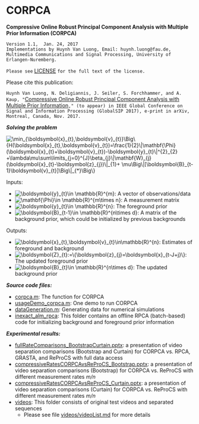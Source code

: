 # CORPCA
**Compressive Online Robust Principal Component Analysis with Multiple Prior Information (CORPCA)**

    Version 1.1,  Jan. 24, 2017
    Implementations by Huynh Van Luong, Email: huynh.luong@fau.de,
    Multimedia Communications and Signal Processing, University of Erlangen-Nuremberg.  
  
  `Please see` [LICENSE](https://github.com/huynhlvd/corpca/blob/master/LICENSE.md) `for the full text of the license.`

Please cite this publication: 

`Huynh Van Luong, N. Deligiannis, J. Seiler, S. Forchhammer, and A. Kaup, "`[Compressive Online Robust Principal Component Analysis with Multiple Prior Information](https://arxiv.org/abs/1701.06852)`," (to appear) in IEEE Global Conference on Signal and Information Processing (GlobalSIP 2017), e-print in arXiv, Montreal, Canada, Nov. 2017.`
             
**_Solving the problem_**

<img src="https://latex.codecogs.com/svg.latex?\min_{\boldsymbol{x}_{t},\boldsymbol{v}_{t}}\Big\{H(\boldsymbol{x}_{t},\boldsymbol{v}_{t})=\frac{1}{2}\|\mathbf{\Phi}(\boldsymbol{x}_{t}&plus;\boldsymbol{v}_{t})-\boldsymbol{y}_{t}\|^{2}_{2}&space;&plus;\lambda\mu\sum\limits_{j=0}^{J}\beta_{j}\|\mathbf{W}_{j}(\boldsymbol{x}_{t}-\boldsymbol{z}_{j})\|_{1}&plus;&space;\mu\Big\|[\boldsymbol{B}_{t-1}\boldsymbol{v}_{t}]\Big\|_{*}\Big\}" title="\min_{\boldsymbol{x}_{t},\boldsymbol{v}_{t}}\Big\{H(\boldsymbol{x}_{t},\boldsymbol{v}_{t})=\frac{1}{2}\|\mathbf{\Phi}(\boldsymbol{x}_{t}+\boldsymbol{v}_{t})-\boldsymbol{y}_{t}\|^{2}_{2} +\lambda\mu\sum\limits_{j=0}^{J}\beta_{j}\|\mathbf{W}_{j}(\boldsymbol{x}_{t}-\boldsymbol{z}_{j})\|_{1}+ \mu\Big\|[\boldsymbol{B}_{t-1}\boldsymbol{v}_{t}]\Big\|_{*}\Big\}" />

Inputs:
- <img src="https://latex.codecogs.com/svg.latex?\dpi{150}&space;\boldsymbol{y}_{t}\in&space;\mathbb{R}^{m}" title="\boldsymbol{y}_{t}\in \mathbb{R}^{m}" />: A vector of observations/data <br /> 
- <img src="https://latex.codecogs.com/svg.latex?\dpi{150}&space;\mathbf{\Phi}\in&space;\mathbb{R}^{m\times&space;n}" title="\mathbf{\Phi}\in \mathbb{R}^{m\times n}" />: A measurement matrix <br />
- <img src="https://latex.codecogs.com/svg.latex?\dpi{150}&space;\boldsymbol{Z}_{t-1}:=\{\boldsymbol{z}_{j}\}_{j=0}^J\in&space;\mathbb{R}^{n}" title="\boldsymbol{y}_{t}\in \mathbb{R}^{n}" />: The foreground prior <br />
- <img src="https://latex.codecogs.com/svg.latex?\dpi{150}&space;\boldsymbol{B}_{t-1}\in&space;\mathbb{R}^{n\times&space;d}" title="\boldsymbol{B}_{t-1}\in \mathbb{R}^{n\times d}" />: A matrix of the background prior, which could be initialized by previous backgrounds <br />

Outputs:
- <img src="https://latex.codecogs.com/svg.latex?\dpi{150}&space;\boldsymbol{x}_{t},\boldsymbol{v}_{t}\in\mathbb{R}^{n}" title="\boldsymbol{x}_{t},\boldsymbol{v}_{t}\in\mathbb{R}^{n}" />: Estimates of foreground and background
- <img src="https://latex.codecogs.com/svg.latex?\dpi{150}&space;\boldsymbol{Z}_{t}:=\{\boldsymbol{z}_{j}=\boldsymbol{x}_{t-J&plus;j}\}" title="\boldsymbol{Z}_{t}:=\{\boldsymbol{z}_{j}=\boldsymbol{x}_{t-J+j}\}" />: The updated foreground prior
- <img src="https://latex.codecogs.com/svg.latex?\dpi{150}&space;\boldsymbol{B}_{t}\in&space;\mathbb{R}^{n\times&space;d}" title="\boldsymbol{B}_{t}\in \mathbb{R}^{n\times d}" />: The updated background prior

**_Source code files:_** 
- [corpca.m](https://github.com/huynhlvd/corpca/blob/master/corpca.m): The function for CORPCA
- [usageDemo_corpca.m](https://github.com/huynhlvd/corpca/blob/master/usageDemo_corpca.m): One demo to run CORPCA
- [dataGeneration.m](https://github.com/huynhlvd/corpca/blob/master/dataGeneration.m): Generating data for numerical simulations
- [inexact_alm_rpca](https://github.com/huynhlvd/corpca/blob/master/inexact_alm_rpca): This folder contains an offline RPCA (batch-based) code for initializing background and foreground prior information

**_Experimental results:_** 
- [fullRateComparisons_BootstrapCurtain.pptx](https://github.com/huynhlvd/corpca/blob/master/fullRateComparisons_BootstrapCurtain.pptx?raw=true): a presentation of video separation comparisons (Bootstrap and Curtain) for CORPCA vs. RPCA, GRASTA, and ReProCS with full data access
- [compressiveRatesCORPCAvsReProCS_Bootstrap.pptx](https://github.com/huynhlvd/corpca/blob/master/compressiveRatesCORPCAvsReProCS_Bootstrap.pptx?raw=true): a presentation of video separation comparisons (Bootstrap) for CORPCA vs. ReProCS with different measurement rates _m/n_
- [compressiveRatesCORPCAvsReProCS_Curtain.pptx](https://github.com/huynhlvd/corpca/blob/master/compressiveRatesCORPCAvsReProCS_Curtain.pptx?raw=true): a presentation of video separation comparisons (Curtain) for CORPCA vs. ReProCS with different measurement rates _m/n_
- [videos](https://github.com/huynhlvd/corpca/tree/master/videos): This folder consists of original test videos and separated sequences 
    - Please see file [videos/videoList.md](https://github.com/huynhlvd/corpca/blob/master/videos/videoList.md) for more details

